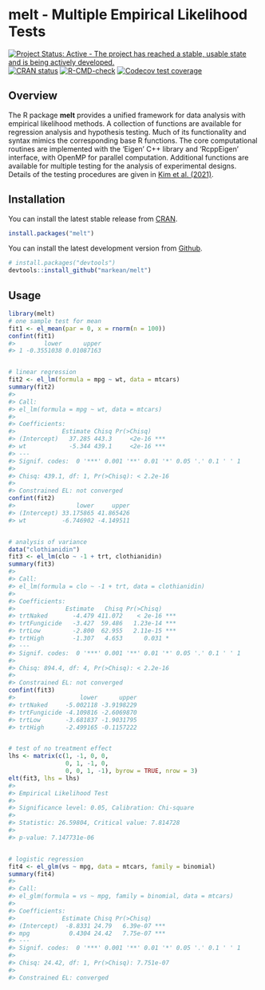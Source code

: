 
<!-- README.md is generated from README.Rmd. Please edit that file -->

# melt - Multiple Empirical Likelihood Tests

<!-- badges: start -->

[![Project Status: Active - The project has reached a stable, usable
state and is being actively
developed.](https://www.repostatus.org/badges/latest/active.svg)](https://www.repostatus.org/#active)
[![CRAN
status](https://www.r-pkg.org/badges/version/melt)](https://CRAN.R-project.org/package=melt)
[![R-CMD-check](https://github.com/markean/melt/actions/workflows/check-standard.yaml/badge.svg)](https://github.com/markean/melt/actions/workflows/check-standard.yaml)
[![Codecov test
coverage](https://codecov.io/gh/markean/melt/branch/master/graph/badge.svg)](https://app.codecov.io/gh/markean/melt?branch=master)
<!-- badges: end -->

## Overview

The R package **melt** provides a unified framework for data analysis
with empirical likelihood methods. A collection of functions are
available for regression analysis and hypothesis testing. Much of its
functionality and syntax mimics the corresponding base R functions. The
core computational routines are implemented with the ‘Eigen’ C++ library
and ‘RcppEigen’ interface, with OpenMP for parallel computation.
Additional functions are available for multiple testing for the analysis
of experimental designs. Details of the testing procedures are given in
[Kim et al. (2021)](https://arxiv.org/abs/2112.09206).

## Installation

You can install the latest stable release from
[CRAN](https://cran.r-project.org/package=melt).

``` r
install.packages("melt")
```

You can install the latest development version from
[Github](https://github.com/markean/melt).

``` r
# install.packages("devtools")
devtools::install_github("markean/melt")
```

## Usage

``` r
library(melt)
# one sample test for mean
fit1 <- el_mean(par = 0, x = rnorm(n = 100))
confint(fit1)
#>        lower      upper
#> 1 -0.3551038 0.01087163


# linear regression
fit2 <- el_lm(formula = mpg ~ wt, data = mtcars)
summary(fit2)
#> 
#> Call:
#> el_lm(formula = mpg ~ wt, data = mtcars)
#> 
#> Coefficients:
#>             Estimate Chisq Pr(>Chisq)    
#> (Intercept)   37.285 443.3     <2e-16 ***
#> wt            -5.344 439.1     <2e-16 ***
#> ---
#> Signif. codes:  0 '***' 0.001 '**' 0.01 '*' 0.05 '.' 0.1 ' ' 1
#> 
#> Chisq: 439.1, df: 1, Pr(>Chisq): < 2.2e-16 
#> 
#> Constrained EL: not converged
confint(fit2)
#>                 lower     upper
#> (Intercept) 33.175865 41.865426
#> wt          -6.746902 -4.149511


# analysis of variance 
data("clothianidin")
fit3 <- el_lm(clo ~ -1 + trt, clothianidin)
summary(fit3)
#> 
#> Call:
#> el_lm(formula = clo ~ -1 + trt, data = clothianidin)
#> 
#> Coefficients:
#>              Estimate   Chisq Pr(>Chisq)    
#> trtNaked       -4.479 411.072    < 2e-16 ***
#> trtFungicide   -3.427  59.486   1.23e-14 ***
#> trtLow         -2.800  62.955   2.11e-15 ***
#> trtHigh        -1.307   4.653      0.031 *  
#> ---
#> Signif. codes:  0 '***' 0.001 '**' 0.01 '*' 0.05 '.' 0.1 ' ' 1
#> 
#> Chisq: 894.4, df: 4, Pr(>Chisq): < 2.2e-16 
#> 
#> Constrained EL: not converged
confint(fit3)
#>                  lower      upper
#> trtNaked     -5.002118 -3.9198229
#> trtFungicide -4.109816 -2.6069870
#> trtLow       -3.681837 -1.9031795
#> trtHigh      -2.499165 -0.1157222


# test of no treatment effect
lhs <- matrix(c(1, -1, 0, 0,
                0, 1, -1, 0,
                0, 0, 1, -1), byrow = TRUE, nrow = 3)
elt(fit3, lhs = lhs)
#> 
#> Empirical Likelihood Test
#> 
#> Significance level: 0.05, Calibration: Chi-square 
#> 
#> Statistic: 26.59804, Critical value: 7.814728 
#> 
#> p-value: 7.147731e-06


# logistic regression
fit4 <- el_glm(vs ~ mpg, data = mtcars, family = binomial)
summary(fit4)
#> 
#> Call:
#> el_glm(formula = vs ~ mpg, family = binomial, data = mtcars)
#> 
#> Coefficients:
#>             Estimate Chisq Pr(>Chisq)    
#> (Intercept)  -8.8331 24.79   6.39e-07 ***
#> mpg           0.4304 24.42   7.75e-07 ***
#> ---
#> Signif. codes:  0 '***' 0.001 '**' 0.01 '*' 0.05 '.' 0.1 ' ' 1
#> 
#> Chisq: 24.42, df: 1, Pr(>Chisq): 7.751e-07 
#> 
#> Constrained EL: converged
```
